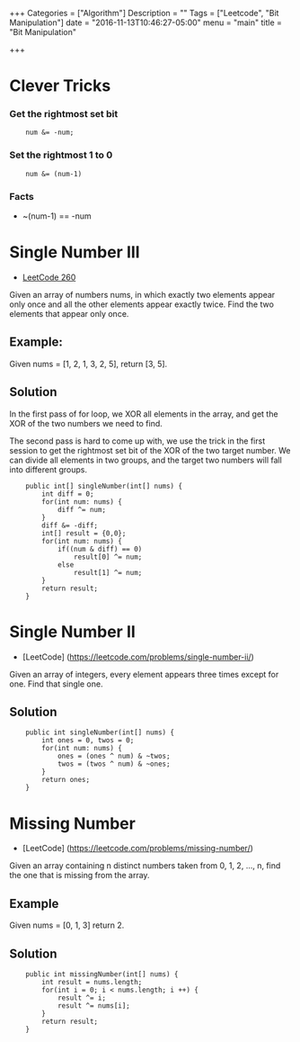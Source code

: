 +++
Categories = ["Algorithm"]
Description = ""
Tags = ["Leetcode", "Bit Manipulation"]
date = "2016-11-13T10:46:27-05:00"
menu = "main"
title = "Bit Manipulation"

+++

# Clever Tricks
### Get the rightmost set bit
```
	num &= -num;
```
### Set the rightmost 1 to 0
```
	num &= (num-1)
```
### Facts
- ~(num-1) == -num

# Single Number III
- [LeetCode 260](https://leetcode.com/problems/single-number-iii/)

Given an array of numbers nums, in which exactly two elements appear only once and all the other elements appear exactly twice. Find the two elements that appear only once.

## Example:
Given nums = [1, 2, 1, 3, 2, 5], return [3, 5].

## Solution
In the first pass of for loop, we XOR all elements in the array, and get the XOR of the two numbers we need to find.

The second pass is hard to come up with, we use the trick in the first session to get the rightmost set bit of the XOR of the two target number. We can divide all elements in two groups, and the target two numbers will fall into different groups.

```
    public int[] singleNumber(int[] nums) {
        int diff = 0;
        for(int num: nums) {
            diff ^= num;
        }
        diff &= -diff;
        int[] result = {0,0};
        for(int num: nums) {
            if((num & diff) == 0)
                result[0] ^= num;
            else
                result[1] ^= num;
        }
        return result;
    }
```

# Single Number II
- [LeetCode] (https://leetcode.com/problems/single-number-ii/)

Given an array of integers, every element appears three times except for one. Find that single one.

## Solution
```
    public int singleNumber(int[] nums) {
        int ones = 0, twos = 0;
        for(int num: nums) {
            ones = (ones ^ num) & ~twos;
            twos = (twos ^ num) & ~ones;
        }
        return ones;
    }
```

# Missing Number
- [LeetCode] (https://leetcode.com/problems/missing-number/)

Given an array containing n distinct numbers taken from 0, 1, 2, ..., n, find the one that is missing from the array.

## Example
Given nums = [0, 1, 3] return 2.

## Solution

```
    public int missingNumber(int[] nums) {
        int result = nums.length;
        for(int i = 0; i < nums.length; i ++) {
            result ^= i;
            result ^= nums[i];
        }
        return result;
    }
```


